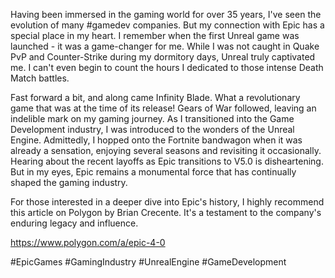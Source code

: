 Having been immersed in the gaming world for over 35 years, I've seen the evolution of many #gamedev companies.
But my connection with Epic has a special place in my heart.
I remember when the first Unreal game was launched - it was a game-changer for me.
While I was not caught in Quake PvP and Counter-Strike during my dormitory days,
Unreal truly captivated me. I can't even begin to count the hours I dedicated to those intense Death Match battles.

Fast forward a bit, and along came Infinity Blade. What a revolutionary game that was at the time of its release! Gears of War followed, leaving an indelible mark on my gaming journey. As I transitioned into the Game Development industry, I was introduced to the wonders of the Unreal Engine. Admittedly, I hopped onto the Fortnite bandwagon when it was already a sensation, enjoying several seasons and revisiting it occasionally. Hearing about the recent layoffs as Epic transitions to V5.0 is disheartening. But in my eyes, Epic remains a monumental force that has continually shaped the gaming industry.

For those interested in a deeper dive into Epic's history, I highly recommend this article on Polygon by Brian Crecente. It's a testament to the company's enduring legacy and influence.

https://www.polygon.com/a/epic-4-0

#EpicGames #GamingIndustry #UnrealEngine #GameDevelopment